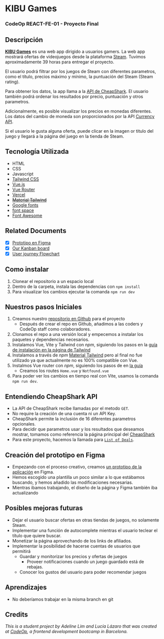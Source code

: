 # KIBU Games
### CodeOp REACT-FE-01 - Proyecto Final

## Descripción
[**KIBU Games**](https://kibu-games.vercel.app/) es una web app dirigido a usuarios gamers. La web app mostrará ofertas de videojuegos desde la plataforma [Steam](https://store.steampowered.com/). Tuvimos aproximadamente 39 horas para entregar el proyecto.

El usuario podrá filtrar por los juegos de Steam con diferentes parametros, como el título, precios máximo y mínimo, la puntuación del Steam (Steam rating).

Para obtener los datos, la app llama a la [API de CheapShark](https://apidocs.cheapshark.com/). El usuario también podrá ordenar los resultados por precio, puntuación y otros parametros.

Adicionalmente, es posible visualizar los precios en monedas diferentes. Los datos del cambio de moneda son proporcionados por la API [Currency API](https://github.com/fawazahmed0/currency-api#readme).

Si el usuario le gusta alguna oferta, puede clicar en la imagen or titulo del juego y llegará a la página del juego en la tienda de Steam.

## Tecnología Utilizada
- HTML
- CSS
- Javascript
- [Tailwind CSS](https://tailwindcss.com)
- [Vue.js](https://vuejs.org/)
- [Vue Router](https://router.vuejs.org/)
- [Vercel](https://vercel.com/)
- ~~[Material Tailwind](https://www.material-tailwind.com/)~~
- [Google fonts](https://fonts.google.com/?query=poppins)
- [font space](https://www.fontspace.com/debug-font-f53756)
- [Font Awesome](https://fontawesome.com/search)

## Related Documents
- [x] [Prototipo en Figma](https://bit.ly/3sg32E1) 
- [x] [Our Kanban board](https://bit.ly/3z4yit8)
- [x] [User journey Flowchart](https://bit.ly/3f5ripf)

## Como instalar
1. Clonear el repositorio a un espacio local
2. Dentro de la carpeta, instala las dependencias con `npm install`
3. Para visualizar los cambios ejecutar la comanda `npm run dev`

## Nuestros pasos Iniciales

1. Creamos nuestro [repositorio en Github](https://github.com/gatzcat/codeop-final-project) para el proyecto
    - Después de crear el repo en Github, añadimos a las coders y CodeOp staff como colaboradores.
2. Clonamos el repo a una versión local y empecemos a instalar los paquetes y dependencias necesarios.
3. Instalamos Vue, Vite y Tailwind con _npm_, siguiendo los pasos en la [guía de instalación en la página de Tailwind](https://tailwindcss.com/docs/guides/vite#vue)
4. Instalamos a través de _npm_ [Material Tailwind](https://www.material-tailwind.com/) pero al final no fue utilizado ya que actualmente no es 100% compatible con Vue.
5. Instalmos Vue router con _npm_, siguiendo los pasos de en [la guía](https://router.vuejs.org/installation.html)
    - Creamos los routes `Home.vue` y `Notfound.vue`
6. Para poder ver los cambios en tiempo real con Vite, usamos la comanda `npm run dev`.

## Entendiendo CheapShark API

- La API de CheapShark recibe llamadas por el metodo `GET`.
- No require la creación de una cuenta ni un API Key.
- CheapShark permite la inclusión de 16 diferentes parametros opcionales.
- Para decidir que parametros usar y los resultados que deseamos mostrar, tomamos como referencia la página principal del [CheapShark](https://www.cheapshark.com/)
- Para este proyecto, hacemos la llamada para [`List of Deals`](https://apidocs.cheapshark.com/#c33f57dd-3bb3-3b1f-c454-08cab413a115).

## Creación del prototipo en Figma

- Empezando con el proceso creativo, creamos [un prototipo de la aplicación](https://bit.ly/3sg32E1) en Figma.
- Hemos escogido una plantilla un poco similar a lo que estábamos buscando, y hemos
añadido las modificaciones necesarias.
- Mientras ibamos trabajando, el diseño de la página y Figma también iba actualizando

## Posibles mejoras futuras
- Dejar el usuario buscar ofertas en otras tiendas de juegos, no solamente Steam.
- Implementar una función de autocomplete mientras el usuario teclear el título que quiere buscar.
- Monetizar la página aprovechando de los links de afiliados.
- Implementar la posibilidad de hacerse cuentas de usuarios que permitirá
    - Guardar y monitorizar los precios y ofertas de juegos
        - Proveer notificaciones cuando un juego guardado está de rebajas.
    - Conocer los gustos del usuario para poder recomendar juegos

## Aprendizajes
- No deberíamos trabajar en la misma branch en git

## Credits
_This is a student project by Adeline Lim and Lucía Lázaro that was created at [CodeOp](http://codeop.tech), a frontend development bootcamp in Barcelona._
